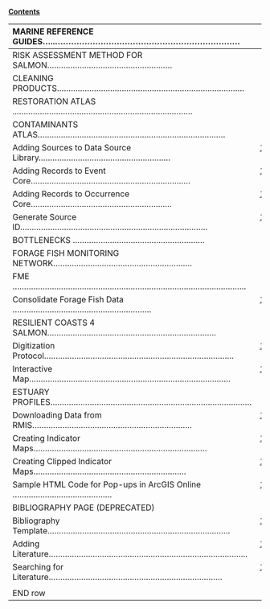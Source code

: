 **<u>Contents</u>**

<table>
<colgroup>
<col style="width: 29%" />
<col style="width: 2%" />
<col style="width: 54%" />
<col style="width: 12%" />
</colgroup>
<thead>
<tr>
<th colspan="3" style="text-align: left;">MARINE REFERENCE GUIDES…..……………………………………………………………</th>
<th style="text-align: right;">Xx</th>
</tr>
</thead>
<tbody>
<tr>
<td colspan="3" style="text-align: left;">RISK ASSESSMENT METHOD FOR SALMON………………………………………………</td>
<td style="text-align: right;">Xx</td>
</tr>
<tr>
<td colspan="3" style="text-align: left;">CLEANING PRODUCTS………………………………………………………………………</td>
<td style="text-align: right;">Xx</td>
</tr>
<tr>
<td colspan="3" style="text-align: left;">RESTORATION ATLAS ...…………………………………………………………………</td>
<td style="text-align: right;">Xx</td>
</tr>
<tr>
<td colspan="3" style="text-align: left;">CONTAMINANTS ATLAS………………………………………………………………………</td>
<td style="text-align: right;"><a href="https://pacificsalmonfoundation-my.sharepoint.com/:f:/g/personal/psalinasruiz_psf_ca/EtpmRc-zswRJnghvEG1cCB4BIg9CpKGSNxQLfWkr7maYPQ?e=7At9RZ">140</a></td>
</tr>
<tr>
<td colspan="3" style="text-align: left;">Adding Sources to Data Source Library…………………………………………………</td>
<td style="text-align: right;"><a href="https://pacificsalmonfoundation-my.sharepoint.com/:w:/g/personal/psalinasruiz_psf_ca/EeCv1Pt1mgdFkb_ctEgQYxwBxSlwe2gwrEfmuH-K8LKWiw?e=vVfAIj">140-01</a></td>
</tr>
<tr>
<td colspan="3" style="text-align: left;">Adding Records to Event Core……………………………………………………………</td>
<td style="text-align: right;"><a href="https://pacificsalmonfoundation-my.sharepoint.com/:w:/g/personal/psalinasruiz_psf_ca/EQUKAf52KTVFlFkVa3edND8BOGDLbow7aDVcIriTjV6AJQ?e=fjvI0R">140-02</a></td>
</tr>
<tr>
<td colspan="3" style="text-align: left;">Adding Records to Occurrence Core…………………………………………………….</td>
<td style="text-align: right;"><a href="https://pacificsalmonfoundation-my.sharepoint.com/:w:/g/personal/psalinasruiz_psf_ca/EfYmZ6h4_MFOt_GLIzsJsbcBhn8eolQBeLNXbOPmrygYbA?e=WcK4fj">140-03</a></td>
</tr>
<tr>
<td colspan="3" style="text-align: left;">Generate Source ID………………………………………………………………………</td>
<td style="text-align: right;"><a href="https://pacificsalmonfoundation-my.sharepoint.com/:u:/g/personal/psalinasruiz_psf_ca/EY9awYeiNaBKrV3yvbsopmEBORq2HO6gz1joKDH3IFFguA?e=knG6b2">140-F10</a></td>
</tr>
<tr>
<td colspan="3" style="text-align: left;">BOTTLENECKS …………………………………………………</td>
<td style="text-align: right;">Xx</td>
</tr>
<tr>
<td colspan="3" style="text-align: left;">FORAGE FISH MONITORING NETWORK……………………………………………………</td>
<td style="text-align: right;">Xx</td>
</tr>
<tr>
<td colspan="3" style="text-align: left;">FME ………………………………………………………………………………………..</td>
<td style="text-align: right;"></td>
</tr>
<tr>
<td colspan="3" style="text-align: left;">Consolidate Forage Fish Data ……………………………………………………</td>
<td style="text-align: right;"><a href="https://pacificsalmonfoundation-my.sharepoint.com/:w:/g/personal/psalinasruiz_psf_ca/EUUk-8bsutJNqsLpdQCFD7MBKXw_SWksEa8RfYw_pr5dew?e=xPeqkx">160-01</a></td>
</tr>
<tr>
<td colspan="3" style="text-align: left;">RESILIENT COASTS 4 SALMON……………………………………………………………….</td>
<td style="text-align: right;"><a href="https://pacificsalmonfoundation-my.sharepoint.com/:f:/g/personal/psalinasruiz_psf_ca/Evgn67xu-NJPvlnB4oP0mg4BpQaBAcEiOhc1XfoSRPgGbw?e=FkNsHg">170</a></td>
</tr>
<tr>
<td colspan="3" style="text-align: left;">Digitization Protocol……………………………………………………………………….</td>
<td style="text-align: right;"><a href="https://pacificsalmonfoundation-my.sharepoint.com/:w:/g/personal/psalinasruiz_psf_ca/EQtj0HDKPl9BmZkBT7KA_iMBTuuwUQb1rbu8DIg8ANaIWA?e=jCVY8R">170-01</a></td>
</tr>
<tr>
<td colspan="3" style="text-align: left;">Interactive Map……………………………………………………………………………</td>
<td style="text-align: right;"><a href="https://pacificsalmonfoundation-my.sharepoint.com/:w:/g/personal/psalinasruiz_psf_ca/EdTVrqtinEpOkkbdwBzoRWsBvuDazk6fFMSXriQ3Kufb7A?e=mnO1yv">170-02</a></td>
</tr>
<tr>
<td colspan="3" style="text-align: left;">ESTUARY PROFILES……………………………………………………………………………</td>
<td style="text-align: right;"><a href="https://pacificsalmonfoundation-my.sharepoint.com/:f:/g/personal/psalinasruiz_psf_ca/EgXv7ybYwKlLkpQ3v-iePD4B90LAXeLk28A7xaS7JVGpkA?e=SomCQY">180</a></td>
</tr>
<tr>
<td colspan="3" style="text-align: left;">Downloading Data from RMIS……………………………………………………………</td>
<td style="text-align: right;"><a href="https://pacificsalmonfoundation-my.sharepoint.com/:w:/g/personal/psalinasruiz_psf_ca/EQw-kstjStVAmBXmVwoUBO8BK6dneTSbJwHlT6eytLGdPQ?e=C9Ec4E">180-01</a></td>
</tr>
<tr>
<td colspan="3" style="text-align: left;">Creating Indicator Maps…………………………………………………………………</td>
<td style="text-align: right;"><a href="https://pacificsalmonfoundation-my.sharepoint.com/:w:/g/personal/psalinasruiz_psf_ca/ESu7t3vJd0JLs6DdcLXZQJgBLQOdpsXSVSLRg87HbXxEOQ?e=hESM7v">180-02</a></td>
</tr>
<tr>
<td colspan="3" style="text-align: left;">Creating Clipped Indicator Maps…………………………………………………………</td>
<td style="text-align: right;"><a href="https://pacificsalmonfoundation-my.sharepoint.com/:w:/g/personal/psalinasruiz_psf_ca/EYguFVj3ebBLpc38IGadWMkBdB0s-a_SHWddSUhvHtH9bw?e=U7Lrsb">180-03</a></td>
</tr>
<tr>
<td colspan="3" style="text-align: left;">Sample HTML Code for Pop-ups in ArcGIS Online …………………………………….</td>
<td style="text-align: right;"><a href="https://pacificsalmonfoundation-my.sharepoint.com/:w:/g/personal/psalinasruiz_psf_ca/EXJPGl24c4pGsGL5wE-5hjUBdZa--WyAqCmQyWKqgf33iw?e=XSztg1">180-F10</a></td>
</tr>
<tr>
<td colspan="3" style="text-align: left;">BIBLIOGRAPHY PAGE (DEPRECATED)</td>
<td style="text-align: right;"><a href="https://pacificsalmonfoundation-my.sharepoint.com/:f:/g/personal/psalinasruiz_psf_ca/EkmBjImTTexHtuF2sVf_iucB9UpiBb62m73oWOC3tUkHpA?e=J7VsK2">190</a></td>
</tr>
<tr>
<td colspan="3" style="text-align: left;">Bibliography Template…………………………………………………………………….</td>
<td style="text-align: right;"><a href="https://pacificsalmonfoundation-my.sharepoint.com/:w:/g/personal/psalinasruiz_psf_ca/EWoAC2CRrOVHo-jbFcfMT_MBBJ4dlDyFuERMh7UHGdtFwA?e=fYZZH8">190-01</a></td>
</tr>
<tr>
<td colspan="3" style="text-align: left;">Adding Literature…………………………………………………………………………..</td>
<td style="text-align: right;"><a href="https://pacificsalmonfoundation-my.sharepoint.com/:w:/g/personal/psalinasruiz_psf_ca/EQIsQ-RHpQ1Cl0LP1m5G6mMBF7YQNjfLXKvQaZsesLCYdA?e=vicDJb">190-02</a></td>
</tr>
<tr>
<td colspan="3" style="text-align: left;">Searching for Literature…………………………………………………………………</td>
<td style="text-align: right;"><a href="https://pacificsalmonfoundation-my.sharepoint.com/:b:/g/personal/psalinasruiz_psf_ca/EZzmwoRZighKqXj27Gc4GOgBKAz3w_pH7i_odH84Ds1k3w?e=qKykIR">190-F10</a></td>
</tr>
<tr>
<td colspan="3" style="text-align: left;"></td>
<td style="text-align: right;"></td>
</tr>
<tr>
<td style="text-align: left;">END row</td>
<td style="text-align: left;"></td>
<td style="text-align: left;"></td>
<td style="text-align: right;"></td>
</tr>
</tbody>
</table>
